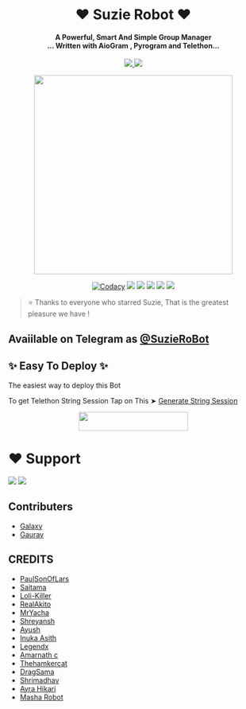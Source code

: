 
<h1 align="center"><b>❤️ Suzie Robot  ❤️</b></h1>

<h4 align="center">A Powerful, Smart And Simple Group Manager <br> ... Written with AioGram , Pyrogram and Telethon...</h4>
<p align='center'>
  <a href="https://www.python.org/" alt="made-with-python"> <img src="https://img.shields.io/badge/Made%20with-Python-1f425f.svg?style=flat-square&logo=python&color=blue" /> </a>
  <a href="https://github.com/W2HGalaxy-OP/SuzieRoBot/graphs/commit-activity" alt="Maintenance"> <img src="https://img.shields.io/badge/Maintained%3F-yes-green.svg?style=flat-square" /> </a>
</p>

<p align="center"><a href="https://t.me/SuzieRoBot_support"><img src="https://telegra.ph/file/152074fd0e34541dcdc4b.jpg" width="400"></a></p>

<p align="center">
    <a href="https://app.codacy.com/manual/W2HGalaxy-OP/SuzieRoBot/dashboard"> <img src="https://img.shields.io/codacy/grade/4d58f2a402b54aed8a7d95f7add45a81?color=brightgreen&logo=codacy&logoColor=green&style=for-the-badge" alt="Codacy" /></a>
    <a href="https://github.com/W2HGalaxy-OP/SuzieRoBot"> <img src="https://img.shields.io/github/repo-size/W2HGalaxy-OP/SuzieRoBot?color=orange&logo=github&logoColor=green&style=for-the-badge" /></a>
    <a href="https://github.com/W2HGalaxy-OP/SuzieRoBot/commits/prince"> <img src="https://img.shields.io/github/last-commit/W2HGalaxy-OP/SuzieRoBot?color=brown&logo=github&logoColor=green&style=for-the-badge" /></a>
    <a href="https://github.com/W2HGalaxy-OP/SuzieRoBot/issues"> <img src="https://img.shields.io/github/issues/W2HGalaxy-OP/SuzieRoBot?color=blueviolet&logo=github&logoColor=green&style=for-the-badge" /></a>
    <a href="https://github.com/W2HGalaxy-OP/SuzieRoBot/network/members"> <img src="https://img.shields.io/github/forks/W2HGalaxy-OP/SuzieRoBot?color=red&logo=github&logoColor=green&style=for-the-badge" /></a>  
    <a href="https://pypi.org/project/Telethon/"> <img src="https://img.shields.io/pypi/v/telethon?color=yellow&label=telethon&logo=python&logoColor=green&style=for-the-badge" /></a>
</p>

> ⭐️ Thanks to everyone who starred Suzie, That is the greatest pleasure we have !

## Avaiilable on Telegram as [@SuzieRoBot](https://t.me/SuzieRoBot)

## ✨ Easy To Deploy ✨
The easiest way to deploy this Bot

To get Telethon String Session Tap on This ➤ [Generate String Session](https://replit.com/@GalaxyOp/W2HBOT#main.py)

<p align="center"><a href="https://heroku.com/deploy?template=https://github.com/mrnitric/SankiiRobot"> <img src="https://img.shields.io/badge/Deploy%20To%20Heroku-black?style=for-the-badge&logo=heroku" width="220" height="38.45"/></a></p>
 
 
# ❤️ Support
<a href="https://t.me/SuzieRoBot_support"><img src="https://img.shields.io/badge/Join-Telegram%20Channel-red.svg?logo=Telegram"></a>
<a href="https://t.me/SuzieRoBot_updates"><img src="https://img.shields.io/badge/Join-Telegram%20Group-blue.svg?logo=telegram"></a>

## Contributers

- [Galaxy](https://github.com/W2HGalaxy-OP)
- [Gaurav](https://github.com/iisgaurav)

## CREDITS

- [PaulSonOfLars](https://github.com/PaulSonOfLars/tgbot)
- [Saitama](https://github.com/AnimeKaizoku)
- [Loli-Killer](https://github.com/Loli-Killer)
- [RealAkito](https://github.com/RealAkito)
- [MrYacha](https://github.com/MrYacha)
- [Shreyansh](https://github.com/okay-retard)
- [Ayush](https://github.com/MissJuliaRobot/MissJuliaRobot)
- [Inuka Asith](https://github.com/inukaasith)
- [Legendx](https://github.com/LEGENDXOP)
- [Amarnath c](https://github.com/Amarnathcdj)
- [Thehamkercat](https://github.com/thehamkercat)
- [DragSama](https://github.com/DragSama)
- [Shrimadhav](https://github.com/SpEcHiDe)
- [Ayra Hikari](https://github.com/AyraHikari)
- [Masha Robot](https://github.com/Mr-Dark-Prince/MashaRoBot)
